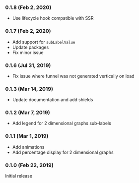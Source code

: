 ### 0.1.8 (Feb 2, 2020)

* Use lifecycle hook compatible with SSR

### 0.1.7 (Feb 2, 2020)

* Add support for `subLabelValue`
* Update packages
* Fix minor issue

### 0.1.6 (Jul 31, 2019)

* Fix issue where funnel was not generated vertically on load

### 0.1.3 (Mar 14, 2019)

* Update documentation and add shields

### 0.1.2 (Mar 7, 2019)

* Add legend for 2 dimensional graphs sub-labels

### 0.1.1 (Mar 1, 2019)

* Add animations
* Add percentage display for 2 dimensional graphs

### 0.1.0 (Feb 22, 2019)

Initial release

